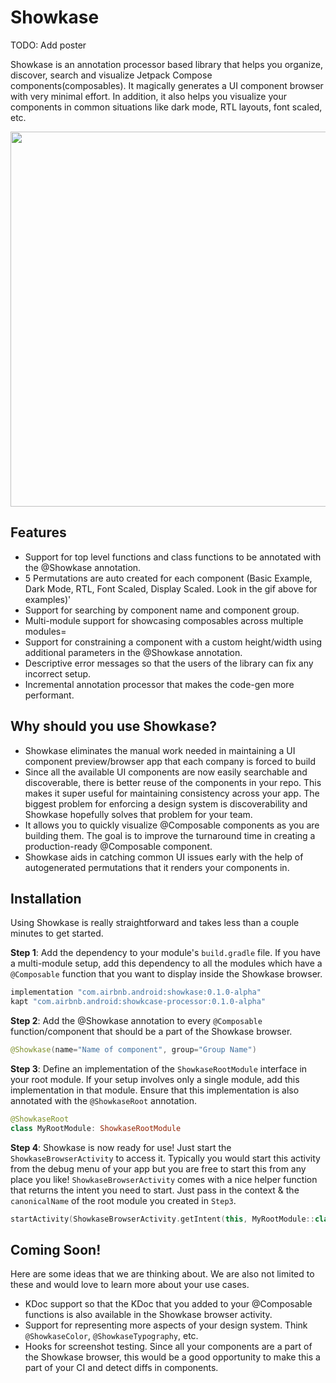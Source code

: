 # Showkase

TODO: Add poster

Showkase is an annotation processor based library that helps you organize, discover, search and 
visualize Jetpack Compose components(composables). It magically generates a UI component browser 
with very minimal effort. In addition, it also helps you visualize your components in common situations 
like dark mode, RTL layouts, font scaled, etc.  

<p align="center">
    <img height="600" src="https://github.com/airbnb/Showkase/assets/showkase_demo.gif">
</p>
 
 ## Features
 - Support for top level functions and class functions to be annotated with the @Showkase annotation.
 - 5 Permutations are auto created for each component (Basic Example, Dark Mode, RTL, Font Scaled,
  Display Scaled. Look in the gif above for examples)'
 - Support for searching by component name and component group.
 - Multi-module support for showcasing composables across multiple modules=
 - Support for constraining a component with a custom height/width using additional parameters in 
 the  @Showkase annotation.
 - Descriptive error messages so that the users of the library can fix any incorrect setup.
 - Incremental annotation processor that makes the code-gen more performant. 
 
 ## Why should you use Showkase?
 - Showkase eliminates the manual work needed in maintaining a UI component preview/browser app that 
 each company is forced to build
 - Since all the available UI components are now easily searchable and discoverable, there is better 
 reuse of the components in your repo. This makes it super useful for maintaining consistency across 
 your app. The biggest problem for enforcing a design system is discoverability and Showkase 
 hopefully solves that problem for your team.
 - It allows you to quickly visualize @Composable components as you are building them. The goal is
  to improve the turnaround time in creating a production-ready @Composable component.
 - Showkase aids in catching common UI issues early with the help of autogenerated permutations that
  it renders your components in.

## Installation

Using Showkase is really straightforward and takes less than a couple minutes to get started.

**Step 1**: Add the dependency to your module's `build.gradle` file. If you have a multi-module 
setup, add this dependency to all the modules which have a `@Composable` function that you want to 
display inside the Showkase browser.

```kotlin
implementation "com.airbnb.android:showkase:0.1.0-alpha"
kapt "com.airbnb.android:showkcase-processor:0.1.0-alpha"
```

**Step 2**: Add the @Showkase annotation to every `@Composable` function/component that should 
be a part of the Showkase browser. 

```kotlin
@Showkase(name="Name of component", group="Group Name")
```

**Step 3**: Define an implementation of the `ShowkaseRootModule` interface in your root module. If 
your setup involves only a single module, add this implementation in that module. Ensure that this 
implementation is also annotated with the `@ShowkaseRoot` annotation.

```kotlin
@ShowkaseRoot
class MyRootModule: ShowkaseRootModule
```

**Step 4**: Showkase is now ready for use! Just start the `ShowkaseBrowserActivity` to access it. 
Typically you would start this activity from the debug menu of your app but you are free to start 
this from any place you like! `ShowkaseBrowserActivity` comes with a nice helper function that 
returns the intent you need to start. Just pass in the context & the `canonicalName` of the root 
module you created in `Step3`.
 

```kotlin
startActivity(ShowkaseBrowserActivity.getIntent(this, MyRootModule::class.java.canonicalName!!))
```

## Coming Soon!

Here are some ideas that we are thinking about. We are also not limited to these and would love 
to learn more about your use cases.

- KDoc support so that the KDoc that you added to your @Composable functions is also available in
 the Showkase browser activity.
- Support for representing more aspects of your design system. Think `@ShowkaseColor`, 
`@ShowkaseTypography`, etc.
- Hooks for screenshot testing. Since all your components are a part of the Showkase browser, 
this would be a good opportunity to make this a part of your CI and detect diffs in components. 
